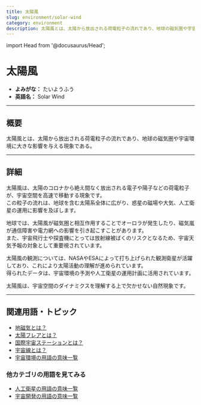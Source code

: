 ```yaml
---
title: 太陽風
slug: environment/solar-wind
category: environment
description: 太陽風とは、太陽から放出される荷電粒子の流れであり、地球の磁気圏や宇宙環境に大きな影響を与える。
---
```


import Head from '@docusaurus/Head';

<Head>
  <script type="application/ld+json">
    {`{
      "@context": "https://schema.org",
      "@type": "DefinedTerm",
      "name": "太陽風",
      "inDefinedTermSet": "https://www.space-portal.org",
      "termCode": "environment/solar-wind",
      "description": "太陽風とは、太陽から放出される荷電粒子の流れであり、地球の磁気圏や宇宙環境に大きな影響を与える。",
      "url": "https://www.space-portal.org/docs/environment/solar-wind"
    }`}
  </script>
</Head>

# 太陽風

- **よみがな：** たいようふう  
- **英語名：** Solar Wind  

---

## 概要

太陽風とは、太陽から放出される荷電粒子の流れであり、地球の磁気圏や宇宙環境に大きな影響を与える現象である。

---

## 詳細

太陽風は、太陽のコロナから絶え間なく放出される電子や陽子などの荷電粒子が、宇宙空間を高速で移動する現象です。  
この粒子の流れは、地球を含む太陽系全体に広がり、惑星の磁場や大気、人工衛星の運用に影響を及ぼします。  

地球では、太陽風が磁気圏と相互作用することでオーロラが発生したり、磁気嵐が通信障害や電力網への影響を引き起こすことがあります。  
また、宇宙飛行士や探査機にとっては放射線被ばくのリスクとなるため、宇宙天気予報の対象として重要視されています。  

太陽風の観測については、NASAやESAによって打ち上げられた観測衛星が活躍しており、これにより太陽活動の理解が進められています。  
得られたデータは、宇宙環境の予測や人工衛星の運用計画に活用されています。  

太陽風は、宇宙空間のダイナミクスを理解する上で欠かせない自然現象です。

---

## 関連用語・トピック

- [地磁気とは？](/docs/environment/geomagnetic-field)
- [太陽フレアとは？](/docs/environment/solar-flare)
- [国際宇宙ステーションとは？](/docs/satellite/index/iss)
- [宇宙線とは？](/docs/environment/cosmic-rays)
- [宇宙環境の用語の意味一覧](/docs/category/environment)

### 他カテゴリの用語を見てみる
- [人工衛星の用語の意味一覧](/docs/category/satellite)
- [宇宙開発の用語の意味一覧](/docs/category/glossary)
